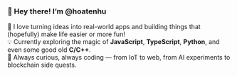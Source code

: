 ### 👋 Hey there! I’m @hoatenhu

🚀 I love turning ideas into real-world apps and building things that (hopefully) make life easier or more fun!  
💡 Currently exploring the magic of **JavaScript**, **TypeScript**, **Python**, and even some good old **C/C++**.  
🎯 Always curious, always coding — from IoT to web, from AI experiments to blockchain side quests.  

<!--
🤝 Open to collabs on cool projects — ping me if you’ve got something exciting!
📬 Reach out via carrier pigeon... or maybe just GitHub for now 😄
-->

<!---
hoatenhu/hoatenhu is a ✨ special ✨ repository because its `README.md` (this file) appears on your GitHub profile.
You can click the Preview link to take a look at your changes.
--->

